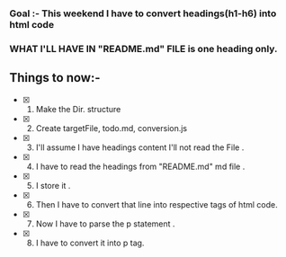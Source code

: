 ### Goal :- This weekend I have to convert headings(h1-h6) into html code

### WHAT I'LL HAVE IN "README.md" FILE is one heading only.

## Things to now:-

- [x] 1. Make the Dir. structure
- [x] 2. Create targetFile, todo.md, conversion.js
- [x] 3. I'll assume I have headings content I'll not read the File .
- [x] 4. I have to read the headings from "README.md" md file .
- [x] 5. I store it .
- [x] 6. Then I have to convert that line into respective tags of html code.
- [x] 7. Now I have to parse the p statement .
- [x] 8. I have to convert it into p tag.

